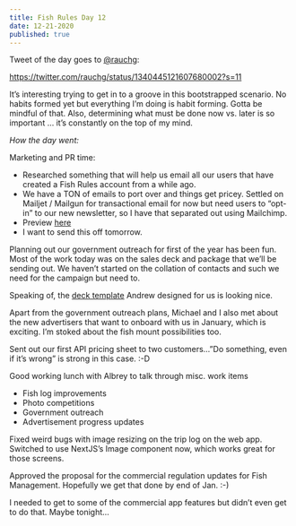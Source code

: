 ```yaml
---
title: Fish Rules Day 12
date: 12-21-2020
published: true
---
```


Tweet of the day goes to [@rauchg][1]:

https://twitter.com/rauchg/status/1340445121607680002?s=11

It’s interesting trying to get in to a groove in this bootstrapped scenario.  No habits formed yet but everything I’m doing is habit forming.  Gotta be mindful of that.  Also, determining what must be done now vs. later is so important … it’s constantly on the top of my mind.

_How the day went:_

Marketing and PR time:
- Researched something that will help us email all our users that have created a Fish Rules account from a while ago.
- We have a TON of emails to port over and things get pricey.  Settled on Mailjet / Mailgun for transactional email for now but need users to “opt-in” to our new newsletter, so I have that separated out using Mailchimp.
- Preview [here][2]
- I want to send this off tomorrow.

Planning out our government outreach for first of the year has been fun.  Most of the work today was on the sales deck and package that we’ll be sending out.  We haven’t started on the collation of contacts and such we need for the campaign but need to.

Speaking of, the [deck template][3] Andrew designed for us is looking nice.

Apart from the government outreach plans, Michael and I also met about the new advertisers that want to onboard with us in January, which is exciting.  I’m stoked about the fish mount possibilities too.

Sent out our first API pricing sheet to two customers…”Do something, even if it’s wrong” is strong in this case. :-D

Good working lunch with Albrey to talk through misc. work items
- Fish log improvements
- Photo competitions
- Government outreach
- Advertisement progress updates

Fixed weird bugs with image resizing on the trip log on the web app.  Switched to use NextJS’s Image component now, which works great for those screens.

Approved the proposal for the commercial regulation updates for Fish Management.  Hopefully we get that done by end of Jan. :-)

I needed to get to some of the commercial app features but didn’t even get to do that.  Maybe tonight…

[1]:	https://twitter.com/rauchg/status/1340445121607680002?s=11
[2]:	http://xrg4s.mjt.lu/nl2/xrg4s/mxm.html
[3]:	https://twitter.com/rblalock/status/1341074647891275777